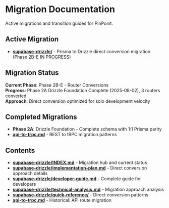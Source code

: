 # Migration Documentation

Active migrations and transition guides for PinPoint.

## Active Migration

- **[supabase-drizzle/](./supabase-drizzle/)** - Prisma to Drizzle direct conversion migration (Phase 2B-E IN PROGRESS)

## Migration Status

**Current Phase**: Phase 2B-E - Router Conversions  
**Progress**: Phase 2A Drizzle Foundation Complete (2025-08-02), 3 routers converted  
**Approach**: Direct conversion optimized for solo development velocity

## Completed Migrations

- **Phase 2A**: Drizzle Foundation - Complete schema with 1:1 Prisma parity
- **[api-to-trpc.md](./api-to-trpc.md)** - REST to tRPC migration patterns

## Contents

- **[supabase-drizzle/INDEX.md](./supabase-drizzle/INDEX.md)** - Migration hub and current status
- **[supabase-drizzle/implementation-plan.md](./supabase-drizzle/implementation-plan.md)** - Direct conversion approach details
- **[supabase-drizzle/developer-guide.md](./supabase-drizzle/developer-guide.md)** - Complete guide for developers
- **[supabase-drizzle/technical-analysis.md](./supabase-drizzle/technical-analysis.md)** - Migration approach analysis
- **[supabase-drizzle/quick-reference/](./supabase-drizzle/quick-reference/)** - Direct conversion patterns
- **[api-to-trpc.md](./api-to-trpc.md)** - Historical: API route migration
